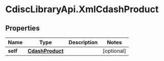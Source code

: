 # CdiscLibraryApi.XmlCdashProduct

## Properties

Name | Type | Description | Notes
------------ | ------------- | ------------- | -------------
**self** | [**CdashProduct**](CdashProduct.md) |  | [optional] 


